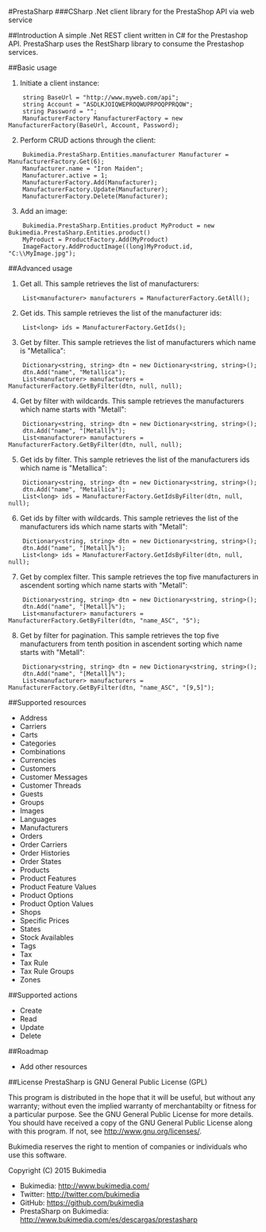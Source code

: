 #PrestaSharp
###CSharp .Net client library for the PrestaShop API via web service

##Introduction
A simple .Net REST client written in C# for the Prestashop API.
PrestaSharp uses the RestSharp library to consume the Prestashop services.

##Basic usage
1) Initiate a client instance:

```
	string BaseUrl = "http://www.myweb.com/api";
	string Account = "ASDLKJOIQWEPROQWUPRPOQPPRQOW";
	string Password = "";
	ManufacturerFactory ManufacturerFactory = new ManufacturerFactory(BaseUrl, Account, Password);
```

2) Perform CRUD actions through the client:

```
	Bukimedia.PrestaSharp.Entities.manufacturer Manufacturer = ManufacturerFactory.Get(6);
	Manufacturer.name = "Iron Maiden";
	Manufacturer.active = 1;        
	ManufacturerFactory.Add(Manufacturer);
	ManufacturerFactory.Update(Manufacturer);
	ManufacturerFactory.Delete(Manufacturer);
```

3) Add an image:

```
	Bukimedia.PrestaSharp.Entities.product MyProduct = new Bukimedia.PrestaSharp.Entities.product()
	MyProduct = ProductFactory.Add(MyProduct)
	ImageFactory.AddProductImage((long)MyProduct.id, "C:\\MyImage.jpg");
```

##Advanced usage
1) Get all. This sample retrieves the list of manufacturers:

```
	List<manufacturer> manufacturers = ManufacturerFactory.GetAll();
```

2) Get ids. This sample retrieves the list of the manufacturer ids:

```
	List<long> ids = ManufacturerFactory.GetIds();
```

3) Get by filter. This sample retrieves the list of manufacturers which name is "Metallica":

```
	Dictionary<string, string> dtn = new Dictionary<string, string>();
	dtn.Add("name", "Metallica");
	List<manufacturer> manufacturers = ManufacturerFactory.GetByFilter(dtn, null, null);
```

4) Get by filter with wildcards. This sample retrieves the manufacturers which name starts with "Metall":

```
	Dictionary<string, string> dtn = new Dictionary<string, string>();
	dtn.Add("name", "[Metall]%");
	List<manufacturer> manufacturers = ManufacturerFactory.GetByFilter(dtn, null, null);
```

5) Get ids by filter. This sample retrieves the list of the manufacturers ids which name is "Metallica":

```
	Dictionary<string, string> dtn = new Dictionary<string, string>();
	dtn.Add("name", "Metallica");
	List<long> ids = ManufacturerFactory.GetIdsByFilter(dtn, null, null);
```

6) Get ids by filter with wildcards. This sample retrieves the list of the manufacturers ids which name starts with "Metall":

```
	Dictionary<string, string> dtn = new Dictionary<string, string>();
	dtn.Add("name", "[Metall]%");
	List<long> ids = ManufacturerFactory.GetIdsByFilter(dtn, null, null);
```

7) Get by complex filter. This sample retrieves the top five manufacturers in ascendent sorting which name starts with "Metall":

```
	Dictionary<string, string> dtn = new Dictionary<string, string>();
	dtn.Add("name", "[Metall]%");
	List<manufacturer> manufacturers = ManufacturerFactory.GetByFilter(dtn, "name_ASC", "5");
```

8) Get by filter for pagination. This sample retrieves the top five manufacturers from tenth position in ascendent sorting which name starts with "Metall":

```
	Dictionary<string, string> dtn = new Dictionary<string, string>();
	dtn.Add("name", "[Metall]%");
	List<manufacturer> manufacturers = ManufacturerFactory.GetByFilter(dtn, "name_ASC", "[9,5]");
```

##Supported resources
- Address
- Carriers
- Carts
- Categories
- Combinations
- Currencies
- Customers
- Customer Messages
- Customer Threads
- Guests
- Groups
- Images
- Languages
- Manufacturers
- Orders
- Order Carriers
- Order Histories
- Order States
- Products
- Product Features
- Product Feature Values
- Product Options
- Product Option Values
- Shops
- Specific Prices
- States
- Stock Availables
- Tags
- Tax
- Tax Rule
- Tax Rule Groups
- Zones

##Supported actions
- Create
- Read
- Update
- Delete

##Roadmap
- Add other resources

##License
PrestaSharp is GNU General Public License (GPL)

This program is distributed in the hope that it will be useful, but without any warranty; without even the implied warranty of merchantabilty or fitness for a particular purpose. See the GNU General Public License for more details. You should have received a copy of the GNU General Public License along with this program. If not, see <http://www.gnu.org/licenses/>.

Bukimedia reserves the right to mention of companies or individuals who use this software.

Copyright (C) 2015 Bukimedia
- Bukimedia: http://www.bukimedia.com/
- Twitter: http://twitter.com/bukimedia
- GitHub: https://github.com/bukimedia
- PrestaSharp on Bukimedia: http://www.bukimedia.com/es/descargas/prestasharp